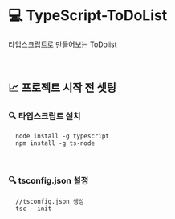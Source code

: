 # 💻 TypeScript-ToDoList
타입스크립트로 만들어보는 ToDolist

<br />

## 📈 프로젝트 시작 전 셋팅
### 🔍 타입스크립트 설치
```
  node install -g typescript
  npm install -g ts-node
```

<br />

### 🔍 tsconfig.json 설정
```
  //tsconfig.json 생성
  tsc --init
```
